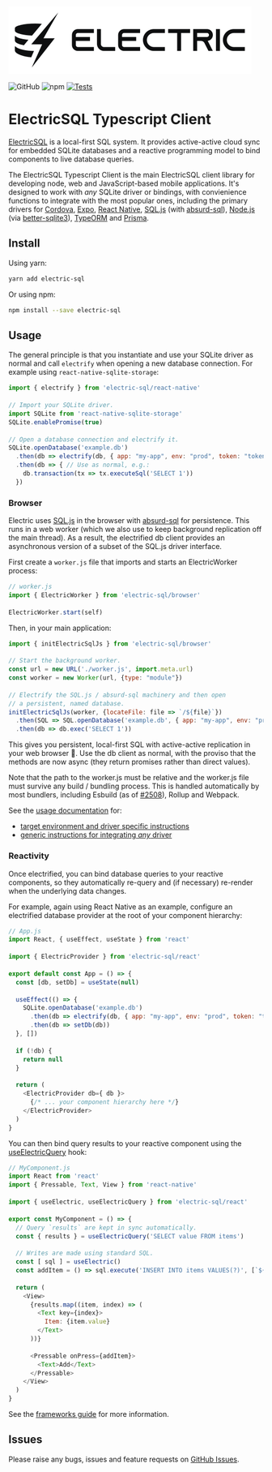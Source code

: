 <a href="https://electric-sql.com">
  <picture>
    <source media="(prefers-color-scheme: dark)"
        srcset="https://raw.githubusercontent.com/electric-sql/meta/main/identity/ElectricSQL-logo-light-trans.svg"
    />
    <source media="(prefers-color-scheme: light)"
        srcset="https://raw.githubusercontent.com/electric-sql/meta/main/identity/ElectricSQL-logo-black.svg"
    />
    <img alt="ElectricSQL logo"
        src="https://raw.githubusercontent.com/electric-sql/meta/main/identity/ElectricSQL-logo-black.svg"
    />
  </picture>
</a>

![GitHub](https://img.shields.io/github/license/electric-sql/typescript-client) ![npm](https://img.shields.io/npm/v/electric-sql) [![Tests](https://github.com/electric-sql/typescript-client/actions/workflows/tests.yml/badge.svg?event=push)](https://github.com/electric-sql/typescript-client/actions/workflows/tests.yml)

# ElectricSQL Typescript Client

[ElectricSQL](https://electric-sql.com) is a local-first SQL system. It provides active-active cloud sync for embedded SQLite databases and a reactive programming model to bind components to live database queries.

The ElectricSQL Typescript Client is the main ElectricSQL client library for developing node, web and JavaScript-based mobile applications. It's designed to work with *any* SQLite driver or bindings, with convienience functions to integrate with the most popular ones, including the primary drivers for [Cordova](https://electric-sql.com/docs/usage/drivers#cordova), [Expo](https://electric-sql.com/docs/usage/drivers#expo), [React Native](https://electric-sql.com/docs/usage/drivers#react-native), [SQL.js](https://electric-sql.com/docs/drivers/web) (with [absurd-sql](https://electric-sql.com/docs/usage/web)), [Node.js](https://electric-sql.com/docs/usage/drivers#edge) (via [better-sqlite3](https://electric-sql.com/docs/usage/drivers#node)), [TypeORM](https://electric-sql.com/docs/usage/frameworks#typeorm) and [Prisma](https://electric-sql.com/docs/usage/frameworks#prisma).

## Install

Using yarn:

```sh
yarn add electric-sql
```

Or using npm:

```sh
npm install --save electric-sql
```

## Usage

The general principle is that you instantiate and use your SQLite driver as normal and call `electrify` when opening a new database connection. For example using `react-native-sqlite-storage`:

```js
import { electrify } from 'electric-sql/react-native'

// Import your SQLite driver.
import SQLite from 'react-native-sqlite-storage'
SQLite.enablePromise(true)

// Open a database connection and electrify it.
SQLite.openDatabase('example.db')
  .then(db => electrify(db, { app: "my-app", env: "prod", token: "token", migrations: [] }))
  .then(db => { // Use as normal, e.g.:
    db.transaction(tx => tx.executeSql('SELECT 1'))
  })
```

### Browser

Electric uses [SQL.js](https://electric-sql.com/docs/usage/web) in the browser with [absurd-sql](https://electric-sql.com/docs/usage/web) for persistence. This runs in a web worker (which we also use to keep background replication off the main thread). As a result, the electrified db client provides an asynchronous version of a subset of the SQL.js driver interface.

First create a `worker.js` file that imports and starts an ElectricWorker process:

```js
// worker.js
import { ElectricWorker } from 'electric-sql/browser'

ElectricWorker.start(self)
```

Then, in your main application:

```js
import { initElectricSqlJs } from 'electric-sql/browser'

// Start the background worker.
const url = new URL('./worker.js', import.meta.url)
const worker = new Worker(url, {type: "module"})

// Electrify the SQL.js / absurd-sql machinery and then open
// a persistent, named database.
initElectricSqlJs(worker, {locateFile: file => `/${file}`})
  .then(SQL => SQL.openDatabase('example.db', { app: "my-app", env: "prod", token: "token", migrations: [] }))
  .then(db => db.exec('SELECT 1'))
```

This gives you persistent, local-first SQL with active-active replication
in your web browser 🤯. Use the db client as normal, with the proviso that
the methods are now async (they return promises rather than direct values).

Note that the path to the worker.js must be relative and the worker.js file
must survive any build / bundling process. This is handled automatically by
most bundlers, including Esbuild (as of [#2508](https://github.com/evanw/esbuild/pull/2508)), Rollup and Webpack.

See the [usage documentation](https://electric-sql.com/docs/guides/usage) for:

- [target environment and driver specific instructions](https://electric-sql.com/docs/usage/drivers)
- [generic instructions for integrating *any* driver](https://electric-sql.com/docs/usage/drivers#generic)

### Reactivity

Once electrified, you can bind database queries to your reactive components, so they automatically re-query and (if necessary) re-render when the underlying data changes.

For example, again using React Native as an example, configure an electrified database provider at the root of your component hierarchy:

```js
// App.js
import React, { useEffect, useState } from 'react'

import { ElectricProvider } from 'electric-sql/react'

export default const App = () => {
  const [db, setDb] = useState(null)

  useEffect(() => {
    SQLite.openDatabase('example.db')
      .then(db => electrify(db, { app: "my-app", env: "prod", token: "token" }))
      .then(db => setDb(db))
  }, [])

  if (!db) { 
    return null
  }

  return (
    <ElectricProvider db={ db }>
      {/* ... your component hierarchy here */}
    </ElectricProvider>
  )
}
````

You can then bind query results to your reactive component using the [useElectricQuery](https://github.com/electric-sql/typescript-client/blob/main/src/frameworks/react/hooks.ts) hook:

```js
// MyComponent.js
import React from 'react'
import { Pressable, Text, View } from 'react-native'

import { useElectric, useElectricQuery } from 'electric-sql/react'

export const MyComponent = () => {
  // Query `results` are kept in sync automatically.
  const { results } = useElectricQuery('SELECT value FROM items')

  // Writes are made using standard SQL.
  const [ sql ] = useElectric()
  const addItem = () => sql.execute('INSERT INTO items VALUES(?)', [`${Date.now()}`])

  return (
    <View>
      {results.map((item, index) => (
        <Text key={index}>
          Item: {item.value}
        </Text>
      ))}

      <Pressable onPress={addItem}>
        <Text>Add</Text>
      </Pressable>
    </View>
  )
}
```

See the [frameworks guide](https://electric-sql.com/docs/usage/frameworks) for more information.

## Issues

Please raise any bugs, issues and feature requests on [GitHub Issues](https://github.com/electric-sql/typescript-client/issues).
